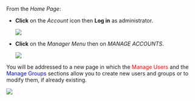 From the *Home Page*:

* **Click** on the *Account* icon then **Log in** as administrator.

     <img src="../img/account.jpg" style="max-width:500px;" />

* **Click** on the *Manager Menu* then on *MANAGE ACCOUNTS*.

     <img src="../img/manager.jpg" style="max-width:600px;" />

You will be addressed to a new page in which the <span style="color:red">Manage Users</span> and the <span style="color:blue">Manage Groups</span> sections allow you to create new users and groups or to modify them, if already existing.

 <img src="../img/manager-page.jpg" style="" />
